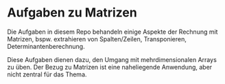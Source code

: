 # Aufgaben zu Matrizen

Die Aufgaben in diesem Repo behandeln einige Aspekte der Rechnung mit Matrizen,
bspw. extrahieren von Spalten/Zeilen, Transponieren, Determinantenberechnung.

Diese Aufgaben dienen dazu, den Umgang mit mehrdimensionalen Arrays zu üben.
Der Bezug zu Matrizen ist eine naheliegende Anwendung, aber nicht zentral
für das Thema.
